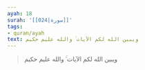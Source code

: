 ```yaml
---
ayah: 18
surah: '[[024|سورة]]'
tags:
- quran/ayah
text: ويبين الله لكم الآيات ۚ والله عليم حكيم
---
```

> ويبين الله لكم الآيات ۚ والله عليم حكيم

